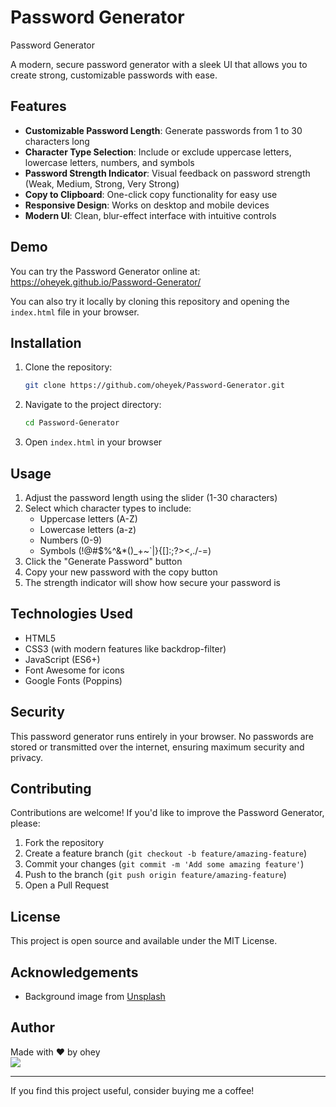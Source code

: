 # Password Generator

Password Generator

A modern, secure password generator with a sleek UI that allows you to create strong, customizable passwords with ease.

## Features

- **Customizable Password Length**: Generate passwords from 1 to 30 characters long
- **Character Type Selection**: Include or exclude uppercase letters, lowercase letters, numbers, and symbols
- **Password Strength Indicator**: Visual feedback on password strength (Weak, Medium, Strong, Very Strong)
- **Copy to Clipboard**: One-click copy functionality for easy use
- **Responsive Design**: Works on desktop and mobile devices
- **Modern UI**: Clean, blur-effect interface with intuitive controls

## Demo

You can try the Password Generator online at: https://oheyek.github.io/Password-Generator/

You can also try it locally by cloning this repository and opening the `index.html` file in your browser.

## Installation

1. Clone the repository:
   ```bash
   git clone https://github.com/oheyek/Password-Generator.git
   ```

2. Navigate to the project directory:
   ```bash
   cd Password-Generator
   ```

3. Open `index.html` in your browser

## Usage

1. Adjust the password length using the slider (1-30 characters)
2. Select which character types to include:
   - Uppercase letters (A-Z)
   - Lowercase letters (a-z)
   - Numbers (0-9)
   - Symbols (!@#$%^&*()_+~`|}{[]\:;?><,./-=)
3. Click the "Generate Password" button
4. Copy your new password with the copy button
5. The strength indicator will show how secure your password is

## Technologies Used

- HTML5
- CSS3 (with modern features like backdrop-filter)
- JavaScript (ES6+)
- Font Awesome for icons
- Google Fonts (Poppins)

## Security

This password generator runs entirely in your browser. No passwords are stored or transmitted over the internet, ensuring maximum security and privacy.

## Contributing

Contributions are welcome! If you'd like to improve the Password Generator, please:

1. Fork the repository
2. Create a feature branch (`git checkout -b feature/amazing-feature`)
3. Commit your changes (`git commit -m 'Add some amazing feature'`)
4. Push to the branch (`git push origin feature/amazing-feature`)
5. Open a Pull Request

## License

This project is open source and available under the MIT License.

## Acknowledgements

- Background image from [Unsplash](https://unsplash.com)

## Author

Made with ❤️ by ohey<br>
<a href="https://www.buymeacoffee.com/ohey"><img src="https://img.buymeacoffee.com/button-api/?text=Buy me a coffee&emoji=&slug=ohey&button_colour=5F7FFF&font_colour=ffffff&font_family=Lato&outline_colour=000000&coffee_colour=FFDD00" /></a>

---

If you find this project useful, consider buying me a coffee!
